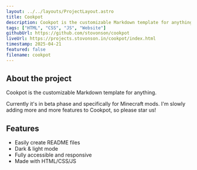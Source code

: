 ```yaml
---
layout: ../../layouts/ProjectLayout.astro
title: Cookpot
description: Cookpot is the customizable Markdown template for anything.
tags: ["HTML", "CSS", "JS", "Website"]
githubUrl: https://github.com/stovonson/cookpot
liveUrl: https://projects.stovonson.in/cookpot/index.html
timestamp: 2025-04-21
featured: false
filename: cookpot
---
```


## About the project

Cookpot is the customizable Markdown template for anything.

Currently it's in beta phase and specifically for Minecraft mods. I'm slowly adding more and more features to Cookpot, so please star us!

## Features

- Easily create README files
- Dark & light mode
- Fully accessible and responsive
- Made with HTML/CSS/JS